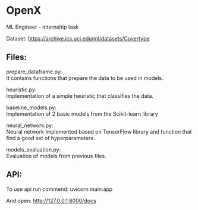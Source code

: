 # OpenX
ML Engineer - internship task

Dataset: https://archive.ics.uci.edu/ml/datasets/Covertype

Files:
-----
prepare_dataframe.py: \
    It contains functions that prepare the data to be used in models.

heuristic.py: \
    Implementation of a simple heuristic that classifies the data.

baseline_models.py: \
    Implementation of 2 basic models from the Scikit-learn library

neural_network.py: \
    Neural network implemented based on TensorFlow library and function that find a good set of hyperparameters.

models_evaluation.py: \
    Evaluation of models from previous files.


API:
-----
To use api run commend:
    uvicorn main:app

And open:
    http://127.0.0.1:8000/docs

